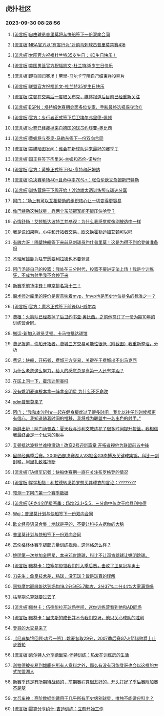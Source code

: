 ## 虎扑社区 
### 2023-09-30 08:28:56

1. [[流言板]自由球员普里莫将与快船签下一份双向合同](https://bbs.hupu.com/62278875.html)

2. [[流言板]NBA官方以“有害行为”对前马刺球员普里莫禁赛4场](https://bbs.hupu.com/62277219.html)

3. [[流言板]太阳官方祝福杜兰特35岁生日：KD生日快乐！](https://bbs.hupu.com/62277166.html)

4. [[流言板]美国男篮官方祝福凯文-杜兰特35岁生日快乐](https://bbs.hupu.com/62276711.html)

5. [[流言板]即将回归赛场！劳里-马尔卡宁晒自己结束兵役照片](https://bbs.hupu.com/62278972.html)

6. [[流言板]联盟官方祝福凯文-杜兰特35岁生日快乐](https://bbs.hupu.com/62275105.html)

7. [[流言板]艾顿在交易后一度取关布克，媒体报道后目前已经重新关注](https://bbs.hupu.com/62274867.html)

8. [[流言板]ESPN：塔特姆休赛期会面多位专家，手腕最终选择保守治疗](https://bbs.hupu.com/62278932.html)

9. [[流言板]官方：步行者正式签下后卫埃尔弗里德-佩顿](https://bbs.hupu.com/62278801.html)

10. [[流言板]火箭已经裁掉来自德国的球员约舒亚-奥比西](https://bbs.hupu.com/62278813.html)

11. [[流言板]黄蜂将与泰奥-马勒东签下一份双向合同](https://bbs.hupu.com/62278907.html)

12. [[流言板]美媒晒图发问：谁会在新球队迎来最好的赛季？](https://bbs.hupu.com/62279054.html)

13. [[流言板]国王将签下杰里米-兰姆和杰伦-诺埃尔](https://bbs.hupu.com/62278854.html)

14. [[流言板]官方：黄蜂正式签下RJ-亨特和萨姆纳](https://bbs.hupu.com/62278839.html)

15. [[流言板]总决赛单场40+且命中率70%+：张伯伦欧文詹姆斯巴特勒](https://bbs.hupu.com/62273443.html)

16. [[流言板]训练营将于下周开始！渡边雄太晒训练照与球迷分享](https://bbs.hupu.com/62279038.html)

17. [阿门：“场上有可以互相帮助的组织核心让一切变得更容易](https://bbs.hupu.com/62278658.html)

18. [像巴特勒这种球星，靠两个东部冠军能不能压住哈登？](https://bbs.hupu.com/62278920.html)

19. [心情舒畅！艾顿抵达波特兰并参观：为什么我感觉就像刚被选中一样](https://bbs.hupu.com/62278769.html)

20. [我是说如果啊，小牛和开拓者交易，欧文换霍勒迪加艾顿可以吗](https://bbs.hupu.com/62278879.html)

21. [有魄力呀！隔壁快船签下来前马刺球员约什普里莫！这是为得不到哈登做准备吗](https://bbs.hupu.com/62278969.html)

22. [不理解雄鹿为啥宁愿要利拉德也不要登哥](https://bbs.hupu.com/62278954.html)

23. [阿门汤谈自己的投篮：我处在三分时代，投篮不要讲无法上场！我是个训练狂，不成为射手我不会停下来](https://bbs.hupu.com/62278787.html)

24. [新赛季前15中锋！申京排名第十三！](https://bbs.hupu.com/62278952.html)

25. [魔术师对库里的评价是否意味着mvp，fmvp也是历史地位排名的标准之一？](https://bbs.hupu.com/62279021.html)

26. [[流言板]官方：魔术正式签下前锋DJ-威尔森](https://bbs.hupu.com/62279036.html)

27. [费根：火箭队已经裁掉了后卫约书亚·奥比西。之前他签订了一份为期10年的训练营合同。](https://bbs.hupu.com/62278767.html)

28. [搬运-新加入球员艾顿、卡马拉抵达球馆](https://bbs.hupu.com/62278698.html)

29. [费记报道，快船开拓者，费城三方交易可能性很低（附截图）我重新整理，分析](https://bbs.hupu.com/62278923.html)

30. [费记：快船，开拓者，费城三方交易，关键在于费城出不出马克西](https://bbs.hupu.com/62278706.html)

31. [为什么老詹这么努力，给人的感觉总是离第一人还有差距？](https://bbs.hupu.com/62278733.html)

32. [在区上问一下，霍乐迪厉害吗](https://bbs.hupu.com/62278862.html)

33. [没有姚明麦迪根本拿一阵拿全明星  为什么还死命吹](https://bbs.hupu.com/62278856.html)

34. [xdm普里莫来了](https://bbs.hupu.com/62278686.html)

35. [阿门：“我和本沙利文一起在健身房度过了很多时间。我比以往任何时候都更有信心。我知道随着时间的推移，我将成为联盟中一名出色的射手。”](https://bbs.hupu.com/62278652.html)

36. [新鲜出炉！阿门汤普森：夏天我与沙利文教练花了很多时间提升投篮，我相信我最终会是一个优秀的射手](https://bbs.hupu.com/62277511.html)

37. [艾顿抵达波特兰难掩激动！改穿2号迎新篇章 开拓者视他为联盟前五中锋](https://bbs.hupu.com/62278700.html)

38. [回顾经典季后赛，2009西部决赛湖人VS掘金G3肉搏及关键球集锦，科比一剑封喉，阿里扎致胜抢断](https://bbs.hupu.com/62274357.html)

39. [[流言板]TA绿军记者：快船休赛期一直在关注布罗格登的情况](https://bbs.hupu.com/62276137.html)

40. [[流言板]惺惺相惜！利拉德转发希罗想买其球衣的言论：????????](https://bbs.hupu.com/62277186.html)

41. [预测一下阿门第一个赛季数据](https://bbs.hupu.com/62278327.html)

42. [[流言板]沃克4全明星赛季：场均23.1+5.5，三分命中仅次于哈登利拉德](https://bbs.hupu.com/62277147.html)

43. [Woj：普里莫计划与快船签下一份双向合同](https://bbs.hupu.com/62278605.html)

44. [欧文经典语录合集：地球是平的、不要让科技占据你的大脑](https://bbs.hupu.com/62270404.html)

45. [普里莫计划与快船签下一份双向合同](https://bbs.hupu.com/62278639.html)

46. [杰伦格林休赛季腿部力量训练视频，这体格怎么样？](https://bbs.hupu.com/62277623.html)

47. [姚明第一次参加全明星，本来邓肯跳球，科比不让邓肯跳球让姚明跳球。](https://bbs.hupu.com/62272778.html)

48. [[流言板]佩林卡：拉塞尔带领我们打入季后赛，击败了卫冕冠军勇士](https://bbs.hupu.com/62270840.html)

49. [刀先生：詹皇技术差，粘球，没无球？皆是球盲的误解](https://bbs.hupu.com/62278535.html)

50. [惠特摩尔巅峰能达到场均19.2分5板5.7助攻，3分37%二分44%大家满意吗](https://bbs.hupu.com/62276384.html)

51. [枯草期总算就要过去了](https://bbs.hupu.com/62276737.html)

52. [[流言板]佩林卡：伍德能拉开球场空间，迷你训练营看到他和AD同场](https://bbs.hupu.com/62271604.html)

53. [[流言板]佩林卡：里夫斯的成长并不令我们惊讶，他只关心球队的胜利](https://bbs.hupu.com/62271692.html)

54. [登哥的大交易来了](https://bbs.hupu.com/62278033.html)

55. [【经典集锦回顾·功亏一篑】:姚麦各取29分，2007季后赛G7火箭惜败爵士止步首轮](https://bbs.hupu.com/62277720.html)

56. [[流言板]凯尔特人分享德里克-怀特训练：热爱在训练房的生活](https://bbs.hupu.com/62277201.html)

57. [利拉德被交易到雄鹿在所有人意料之外，那么有没有可能登哥也会以这样的方式加盟湖人](https://bbs.hupu.com/62278155.html)

58. [新赛季还是有所期待战绩的，前期赛程算很友好的，开头打好了季后赛附加赛不是梦](https://bbs.hupu.com/62278247.html)

59. [太吾车神：高阶数据能适用于几乎所有历史级别球星，唯独不能适应科比？](https://bbs.hupu.com/62278151.html)

60. [[流言板]雷霆分享约什-吉迪训练：立刻开始工作](https://bbs.hupu.com/62277316.html)

